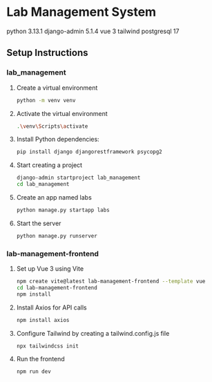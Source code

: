 # Lab Management System

python 3.13.1
django-admin 5.1.4
vue 3
tailwind
postgresql 17

## Setup Instructions

### lab_management
1. Create a virtual environment
    ```bash
    python -m venv venv
    ```

2. Activate the virtual environment
    ```bash
    .\venv\Scripts\activate
    ```

3. Install Python dependencies:
    ```bash
    pip install django djangorestframework psycopg2
    ```

4. Start creating a project
    ```bash
    django-admin startproject lab_management       
    cd lab_management
    ```

5. Create an app named labs
    ```bash
    python manage.py startapp labs
    ```

6. Start the server
    ```bash
    python manage.py runserver
    ```

### lab-management-frontend
1. Set up Vue 3 using Vite
    ```bash
    npm create vite@latest lab-management-frontend --template vue
    cd lab-management-frontend
    npm install
    ```

2. Install Axios for API calls
    ```bash
    npm install axios
    ```

3. Configure Tailwind by creating a tailwind.config.js file
    ```bash
    npx tailwindcss init
    ```

4. Run the frontend
    ```bash
    npm run dev
    ```
